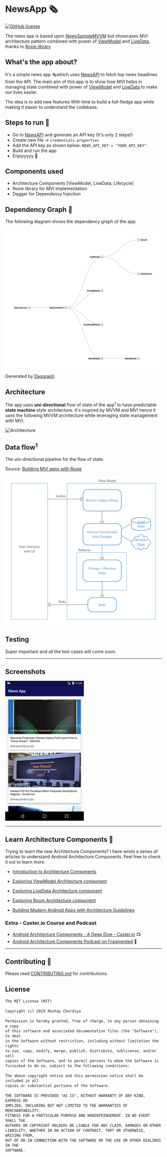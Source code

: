 # NewsApp 🗞️
[![GitHub license](https://img.shields.io/github/license/mashape/apistatus.svg)](https://github.com/AkshayChordiya//blob/master/LICENSE)

The news app is based upon [NewsSampleMVVM](https://github.com/AkshayChordiya/android-arch-news-sample) but showcases MVI architecture pattern
combined with power of [ViewModel](https://developer.android.com/topic/libraries/architecture/viewmodel) and [LiveData](https://developer.android.com/topic/libraries/architecture/livedata), thanks to [Roxie library](https://github.com/ww-tech/roxie)

## What's the app about?
It's a simple news app 🗞️which uses [NewsAPI](https://newsapi.org/) to fetch top news headlines from the API.
The main aim of this app is to show how MVI helps in managing state combined with power of [ViewModel](https://developer.android.com/topic/libraries/architecture/viewmodel) and [LiveData](https://developer.android.com/topic/libraries/architecture/livedata) to make our lives easier. 

The idea is to add new features With time to build a full-fledge app while making it easier to understand the codebase.

## Steps to run 🏃
- Go to [NewsAPI](https://newsapi.org/) and generate an API key (It's only 2 steps!)
- Create new file -> `credentials.properties`
- Add the API key as shown below:
`
NEWS_API_KEY = "YOUR_API_KEY"
`
- Build and run the app
- Enjoyyyyy 🎉

## Components used
- Architecture Components [ViewModel, LiveData, Lifecycle]
- Roxie library for MVI implementation
- Dagger for Dependency Injection

## Dependency Graph 🔪

The following diagram shows the dependency graph of the app.

<img alt="News App Dependency Graph" height="450px" src="https://raw.githubusercontent.com/AkshayChordiya/NewsAppMVI/master/art/dependency-graph.png" />

Generated by [Daggraph](https://github.com/dvdciri/daggraph)

## Architecture

The app uses **uni-directional** flow of state of the app<sup>1</sup> to have predictable **state machine** style architecture. It's inspired by MVVM and MVI hence it uses the following MVVM architecture while leveraging state management with MVI.

![Architecture](https://developer.android.com/topic/libraries/architecture/images/final-architecture.png)

## Data flow<sup>1</sup>

The uni-directional pipeline for the flow of state. 

Source: [Building MVI apps with Roxie](https://proandroiddev.com/unidirectional-data-flow-with-roxie-bec546c18598)

![Data flow](https://raw.githubusercontent.com/AkshayChordiya/NewsAppMVI/master/art/mvi-architecture.png)

## Testing

Super important and all the test cases will come soon.

--------------------

## Screenshots

<img alt="NewsApp Main Page" height="450px" src="https://raw.githubusercontent.com/AkshayChordiya/NewsAppMVI/master/art/screen-news-list.png" />

--------------------

## Learn Architecture Components 📖
Trying to learn the new Architecture Components? I have wrote a series of articles to understand Android Architecture Components. Feel free to check it out to learn more.

- [Introduction to Architecture Components](https://medium.com/@aky/introduction-to-android-architecture-components-22b8c84f0b9d)
- [Exploring ViewModel Architecture component](https://medium.com/@aky/exploring-viewmodel-architecture-component-5d60828172f9)
- [Exploring LiveData Architecture component](https://medium.com/@aky/exploring-livedata-architecture-component-f9375d3644ee)
- [Exploring Room Architecture component](https://medium.com/@aky/exploring-room-architecture-component-6db807094241)

- [Building Modern Android Apps with Architecture Guidelines](https://medium.com/@aky/building-modern-apps-using-the-android-architecture-guidelines-3238fff96f14)

### Extra - Caster.io Course and Podcast
- [Android Architecture Components - A Deep Dive - Caster.io](https://caster.io/courses/android-architecture-components-deep-dive) 📺
- [Android Architecture Components Podcast on Fragmented](http://fragmentedpodcast.com/episodes/115/) 🎤

--------------------

## Contributing 💁

Please read [CONTRIBUTING.md](CONTRIBUTING.md) for contributions.

## License

    The MIT License (MIT)
    
    Copyright (c) 2019 Akshay Chordiya
    
    Permission is hereby granted, free of charge, to any person obtaining a copy
    of this software and associated documentation files (the "Software"), to deal
    in the Software without restriction, including without limitation the rights
    to use, copy, modify, merge, publish, distribute, sublicense, and/or sell
    copies of the Software, and to permit persons to whom the Software is
    furnished to do so, subject to the following conditions:

    The above copyright notice and this permission notice shall be included in all
    copies or substantial portions of the Software.

    THE SOFTWARE IS PROVIDED "AS IS", WITHOUT WARRANTY OF ANY KIND, EXPRESS OR
    IMPLIED, INCLUDING BUT NOT LIMITED TO THE WARRANTIES OF MERCHANTABILITY,
    FITNESS FOR A PARTICULAR PURPOSE AND NONINFRINGEMENT. IN NO EVENT SHALL THE
    AUTHORS OR COPYRIGHT HOLDERS BE LIABLE FOR ANY CLAIM, DAMAGES OR OTHER
    LIABILITY, WHETHER IN AN ACTION OF CONTRACT, TORT OR OTHERWISE, ARISING FROM,
    OUT OF OR IN CONNECTION WITH THE SOFTWARE OR THE USE OR OTHER DEALINGS IN THE
    SOFTWARE.

